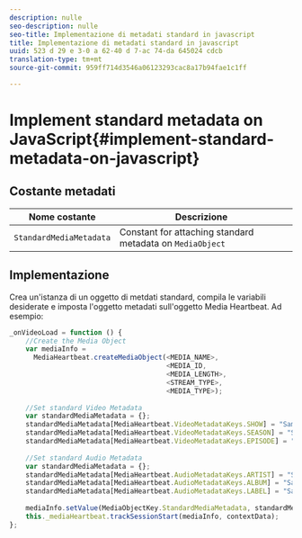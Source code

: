 ```yaml
---
description: nulle
seo-description: nulle
seo-title: Implementazione di metadati standard in javascript
title: Implementazione di metadati standard in javascript
uuid: 523 d 29 e 3-0 a 62-40 d 7-ac 74-da 645024 cdcb
translation-type: tm+mt
source-git-commit: 959ff714d3546a06123293cac8a17b94fae1c1ff

---
```



# Implement standard metadata on JavaScript{#implement-standard-metadata-on-javascript}

## Costante metadati

| Nome costante | Descrizione   |
| --- | --- |
| `StandardMediaMetadata` | Constant for attaching standard metadata on `MediaObject` |

## Implementazione

Crea un'istanza di un oggetto di metdati standard, compila le variabili desiderate e imposta l'oggetto metadati sull'oggetto Media Heartbeat. Ad esempio:

```js
_onVideoLoad = function () { 
    //Create the Media Object   
    var mediaInfo =  
      MediaHeartbeat.createMediaObject(<MEDIA_NAME>,  
                                       <MEDIA_ID,  
                                       <MEDIA_LENGTH>, 
                                       <STREAM_TYPE>,
                                       <MEDIA_TYPE>); 
 
    //Set standard Video Metadata 
    var standardMediaMetadata = {};     
    standardMediaMetadata[MediaHeartbeat.VideoMetadataKeys.SHOW] = "Sample Show"; 
    standardMediaMetadata[MediaHeartbeat.VideoMetadataKeys.SEASON] = "Sample Season"; 
    standardMediaMetadata[MediaHeartbeat.VideoMetadataKeys.EPISODE] = "Sample Episode"; 
 
    //Set standard Audio Metadata 
    var standardMediaMetadata = {};     
    standardMediaMetadata[MediaHeartbeat.AudioMetadataKeys.ARTIST] = "Sample Artist"; 
    standardMediaMetadata[MediaHeartbeat.AudioMetadataKeys.ALBUM] = "Sample Album"; 
    standardMediaMetadata[MediaHeartbeat.AudioMetadataKeys.LABEL] = "Sample Label"; 
 
    mediaInfo.setValue(MediaObjectKey.StandardMediaMetadata, standardMediaMetadata); 
    this._mediaHeartbeat.trackSessionStart(mediaInfo, contextData); 
}; 
```

